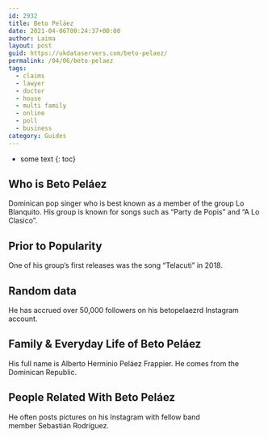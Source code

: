 ```yaml
---
id: 2932
title: Beto Peláez
date: 2021-04-06T00:24:37+00:00
author: Laima
layout: post
guid: https://ukdataservers.com/beto-pelaez/
permalink: /04/06/beto-pelaez
tags:
  - claims
  - lawyer
  - doctor
  - house
  - multi family
  - online
  - poll
  - business
category: Guides
---
```


* some text
{: toc}


## Who is Beto Peláez
                  
                  
                  
Dominican pop singer who is best known as a member of the group Lo Blanquito. His group is known for songs such as &#8220;Party de Popis&#8221; and &#8220;A Lo Clasico&#8221;. 
                  
              
            
              
            
                
                
                
## Prior to Popularity
                  
                  
                  
One of his group&#8217;s first releases was the song &#8220;Telacuti&#8221; in 2018. 
                  
              
            
              
            
                
                
                
## Random data
                  
                  
                  
He has accrued over 50,000 followers on his betopelaezrd Instagram account. 
                  
              
            
              
            
                
                
                
## Family & Everyday Life of Beto Peláez
                  
                  
                  
His full name is Alberto Herminio Peláez Frappier. He comes from the Dominican Republic. 
                  
              
            
              
            
                
                
                
## People Related With Beto Peláez
                  
                  
                  
He often posts pictures on his Instagram with fellow band member Sebastián Rodríguez. 
                  
              
            
              
            
                
              
            
              
              
            
            
              
            
          
          
          